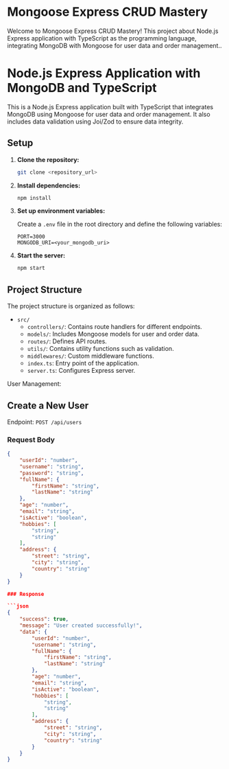 # Mongoose Express CRUD Mastery

Welcome to Mongoose Express CRUD Mastery! This project about Node.js Express application with TypeScript as the programming language, integrating MongoDB with Mongoose for user data and order management..

# Node.js Express Application with MongoDB and TypeScript

This is a Node.js Express application built with TypeScript that integrates MongoDB using Mongoose for user data and order management. It also includes data validation using Joi/Zod to ensure data integrity.

## Setup

1. **Clone the repository:**

    ```bash
    git clone <repository_url>
    ```

2. **Install dependencies:**

    ```bash
    npm install
    ```

3. **Set up environment variables:**

    Create a `.env` file in the root directory and define the following variables:

    ```env
    PORT=3000
    MONGODB_URI=<your_mongodb_uri>
    ```

4. **Start the server:**

    ```bash
    npm start
    ```

## Project Structure

The project structure is organized as follows:

- `src/`
  - `controllers/`: Contains route handlers for different endpoints.
  - `models/`: Includes Mongoose models for user and order data.
  - `routes/`: Defines API routes.
  - `utils/`: Contains utility functions such as validation.
  - `middlewares/`: Custom middleware functions.
  - `index.ts`: Entry point of the application.
  - `server.ts`: Configures Express server.





User Management:

## Create a New User

Endpoint: `POST /api/users`

### Request Body

```json
{
    "userId": "number",
    "username": "string",
    "password": "string",
    "fullName": {
        "firstName": "string",
        "lastName": "string"
    },
    "age": "number",
    "email": "string",
    "isActive": "boolean",
    "hobbies": [
        "string",
        "string"
    ],
    "address": {
        "street": "string",
        "city": "string",
        "country": "string"
    }
}

### Response

```json
{
    "success": true,
    "message": "User created successfully!",
    "data": {
        "userId": "number",
        "username": "string",
        "fullName": {
            "firstName": "string",
            "lastName": "string"
        },
        "age": "number",
        "email": "string",
        "isActive": "boolean",
        "hobbies": [
            "string",
            "string"
        ],
        "address": {
            "street": "string",
            "city": "string",
            "country": "string"
        }
    }
}
